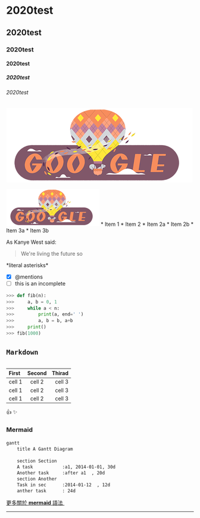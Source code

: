 # 2020test
## 2020test
### 2020test
#### 2020test
##### 2020test
###### 2020test
![Google](google.jpg "谷歌")

<img src="https://github.com/showmonchu/2020test/blob/master/google.jpg" alt="google" width="250"/>
* Item 1
* Item 2
  * Item  2a
  * Item  2b
    * Item  3a
    * Item  3b
    
As Kanye West said:
>We're living the future so

\*literal asterisks\*


- [x] @mentions
- [ ] this is an incomplete

```python
>>> def fib(n):
>>>     a, b = 0, 1
>>>     while a < n:
>>>         print(a, end=' ')
>>>         a, b = b, a+b
>>>     print()
>>> fib(1000)
```
## `Markdown`
```
````

|First|Second|Thirad|
|:-----|:------:|------:|
|cell 1|cell 2|cell 3|
|cell 1|cell 2|cell 3|
|cell 1|cell 2|cell 3|

:+1:
:sparkles:


### Mermaid
```mermaid
gantt
    title A Gantt Diagram

    section Section
    A task           :a1, 2014-01-01, 30d
    Another task     :after a1  , 20d
    section Another
    Task in sec      :2014-01-12  , 12d
    anther task      : 24d
```
[更多關於 **mermaid** 語法 <i class="fa fa-external-link"></i>](http://mermaid-js.github.io/mermaid)
&nbsp;
&nbsp;


---
